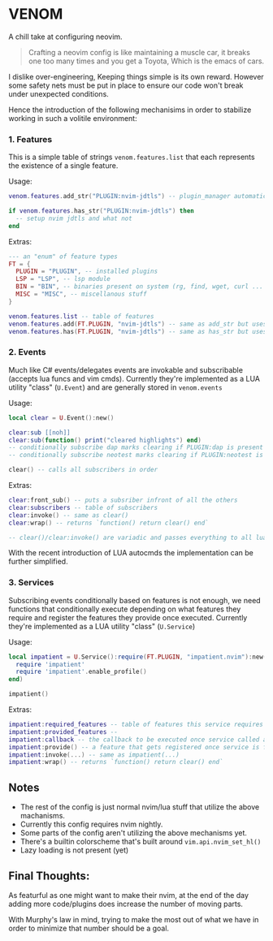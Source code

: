 # VENOM

A chill take at configuring neovim.

> Crafting a neovim config is like maintaining a muscle car,
it breaks one too many times and you get a Toyota, Which is the emacs of cars.

I dislike over-engineering, Keeping things simple is its own reward.
However some safety nets must be put in place to ensure our code won't break under unexpected conditions.

Hence the introduction of the following mechanisims in order to stabilize working in such a volitile environment:


### 1. Features
This is a simple table of strings `venom.features.list` that each represents the existence of a single feature.

Usage:
```lua
venom.features.add_str("PLUGIN:nvim-jdtls") -- plugin_manager automatically registers all installed plugins as such

if venom.features.has_str("PLUGIN:nvim-jdtls") then
  -- setup nvim jdtls and what not
end
```
Extras:
```lua
--- an "enum" of feature types
FT = {
  PLUGIN = "PLUGIN", -- installed plugins
  LSP = "LSP", -- lsp module
  BIN = "BIN", -- binaries present on system (rg, find, wget, curl ... etc)
  MISC = "MISC", -- miscellanous stuff
}

venom.features.list -- table of features
venom.features.add(FT.PLUGIN, "nvim-jdtls") -- same as add_str but uses FT
venom.features.has(FT.PLUGIN, "nvim-jdtls") -- same as has_str but uses FT
```



### 2. Events
Much like C# events/delegates events are invokable and subscribable (accepts lua funcs and vim cmds).
Currently they're implemented as a LUA utility "class" (`U.Event`) and are generally stored in `venom.events`

Usage:
```lua
local clear = U.Event():new()

clear:sub [[noh]]
clear:sub(function() print("cleared highlights") end)
-- conditionally subscribe dap marks clearing if PLUGIN:dap is present
-- conditionally subscribe neotest marks clearing if PLUGIN:neotest is present

clear() -- calls all subscribers in order
```
Extras:
```lua
clear:front_sub() -- puts a subsriber infront of all the others
clear:subscribers -- table of subscribers
clear:invoke() -- same as clear()
clear:wrap() -- returns `function() return clear() end`

-- clear()/clear:invoke() are variadic and passes everything to all lua func subs (vim cmds are WIP)
```

With the recent introduction of LUA autocmds the implementation can be further simplified.



### 3. Services
Subscribing events conditionally based on features is not enough,
we need functions that conditionally execute depending on what features they require
and register the features they provide once executed.
Currently they're implemented as a LUA utility "class" (`U.Service`)

Usage:
```lua
local impatient = U.Service():require(FT.PLUGIN, "impatient.nvim"):new(function()
  require 'impatient'
  require 'impatient'.enable_profile()
end)

impatient()
```
Extras:
```lua
impatient:required_features -- table of features this service requires
impatient:provided_features -- 
impatient:callback -- the callback to be executed once service called all requirments are met
impatient:provide() -- a feature that gets registered once service is finished excuting
impatient:invoke(...) -- same as impatient(...)
impatient:wrap() -- returns `function() return clear() end`
```



## Notes
- The rest of the config is just normal nvim/lua stuff that utilize the above machanisms.
- Currently this config requires nvim nightly.
- Some parts of the config aren't utilizing the above mechanisms yet.
- There's a builtin colorscheme that's built around `vim.api.nvim_set_hl()`
- Lazy loading is not present (yet)

## Final Thoughts:
As featurful as one might want to make their nvim,
at the end of the day adding more code/plugins does increase the number of moving parts.

With Murphy's law in mind, trying to make the most out of what we have in order to minimize that number should be a goal.
